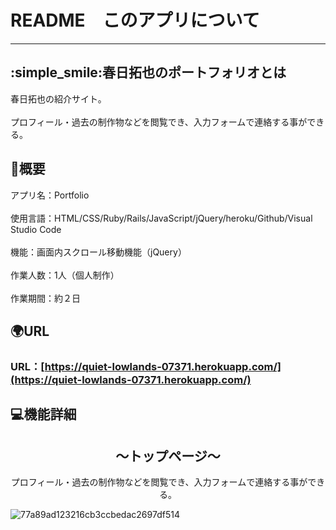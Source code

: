 # README　このアプリについて
***

## :simple_smile:春日拓也のポートフォリオとは
春日拓也の紹介サイト。
<br></br>
プロフィール・過去の制作物などを閲覧でき、入力フォームで連絡する事ができる。

## :memo:概要
アプリ名：Portfolio
<br></br>
使用言語：HTML/CSS/Ruby/Rails/JavaScript/jQuery/heroku/Github/Visual Studio Code
<br></br>
機能：画面内スクロール移動機能（jQuery）
<br></br>
作業人数：1人（個人制作）
<br></br>
作業期間：約２日

## :earth_africa:URL
### URL：[https://quiet-lowlands-07371.herokuapp.com/](https://quiet-lowlands-07371.herokuapp.com/)

## :computer:機能詳細

<h2 align="center">〜トップページ〜</h2>
<p align="center">プロフィール・過去の制作物などを閲覧でき、入力フォームで連絡する事ができる。</p>

![77a89ad123216cb3ccbedac2697df514](https://user-images.githubusercontent.com/57311079/72215639-bb0ff200-3558-11ea-912d-3eeeb9374925.gif)